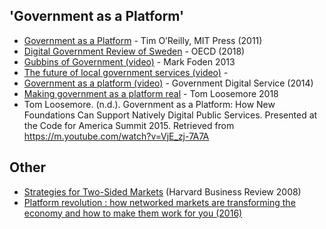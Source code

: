 <!-- TITLE: Reading Lists -->

## 'Government as a Platform'

* [Government as a Platform](https://www.mitpressjournals.org/doi/pdf/10.1162/INOV_a_00056) - Tim O’Reilly, MIT Press (2011)
* [Digital Government Review of Sweden](http://www.oecd.org/internet/digital-government/digital-government-review-of-sweden-2018.pdf) - OECD (2018)
* [Gubbins of Government (video)](https://m.youtube.com/watch?v=02__3UTqXmU) - Mark Foden 2013
* [The future of local government services (video)](https://m.youtube.com/watch?v=BbbdHJS2t8I) - 
* [Government as a platform (video)](http://webarchive.nationalarchives.gov.uk/video/GovDigitalService/ZzPU6Pdw05s) - Government Digital Service (2014)
* [Making government as a platform real](https://public.digital/2018/09/25/making-government-as-a-platform-real/) - Tom Loosemore 2018
* Tom Loosemore. (n.d.). Government as a Platform: How New Foundations Can Support Natively Digital Public Services. Presented at the Code for America Summit 2015. Retrieved from https://m.youtube.com/watch?v=VjE_zj-7A7A
## Other

* [Strategies for Two-Sided Markets](https://hbr.org/2006/10/strategies-for-two-sided-markets) (Harvard Business Review 2008)
* [Platform revolution : how networked markets are transforming the economy and how to make them work for you (2016)](https://www.worldcat.org/title/platform-revolution-how-networked-markets-are-transforming-the-economy-and-how-to-make-them-work-for-you/oclc/909974434&referer=brief_results)